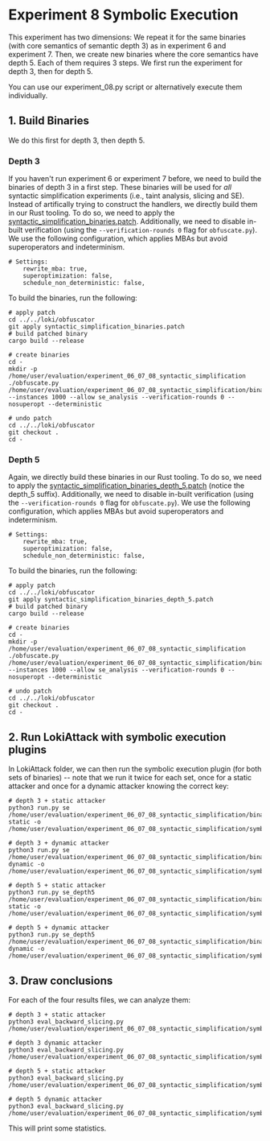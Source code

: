 # Experiment 8 Symbolic Execution

This experiment has two dimensions: We repeat it for the same binaries (with core semantics of semantic depth 3) as in experiment 6 and experiment 7. Then, we create new binaries where the core semantics have depth 5. Each of them requires 3 steps. We first run the experiment for depth 3, then for depth 5.

You can use our experiment_08.py script or alternatively execute them individually.

## 1. Build Binaries

We do this first for depth 3, then depth 5.

### Depth 3

If you haven't run experiment 6 or experiment 7 before, we need to build the binaries of depth 3 in a first step. These binaries will be used for *all* syntactic simplification experiments (i.e., taint analysis, slicing and SE). Instead of artifically trying to construct the handlers, we directly build them in our Rust tooling. To do so, we need to apply the [syntactic_simplification_binaries.patch](../../loki/obfuscator/syntactic_simplification_binaries.patch). Additionally, we need to disable in-built verification (using the `--verification-rounds 0` flag for `obfuscate.py`). We use the following configuration, which applies MBAs but avoid superoperators and indeterminism.

```
# Settings:
    rewrite_mba: true,
    superoptimization: false,
    schedule_non_deterministic: false,
```

To build the binaries, run the following: 

```
# apply patch
cd ../../loki/obfuscator
git apply syntactic_simplification_binaries.patch
# build patched binary
cargo build --release

# create binaries
cd -
mkdir -p /home/user/evaluation/experiment_06_07_08_syntactic_simplification
./obfuscate.py /home/user/evaluation/experiment_06_07_08_syntactic_simplification/binaries --instances 1000 --allow se_analysis --verification-rounds 0 --nosuperopt --deterministic

# undo patch
cd ../../loki/obfuscator
git checkout .
cd -
```

### Depth 5

Again, we directly build these binaries in our Rust tooling. To do so, we need to apply the [syntactic_simplification_binaries_depth_5.patch](../../loki/obfuscator/syntactic_simplification_binaries_depth_5.patch) (notice the depth_5 suffix). Additionally, we need to disable in-built verification (using the `--verification-rounds 0` flag for `obfuscate.py`). We use the following configuration, which applies MBAs but avoid superoperators and indeterminism.

```
# Settings:
    rewrite_mba: true,
    superoptimization: false,
    schedule_non_deterministic: false,
```

To build the binaries, run the following: 

```
# apply patch
cd ../../loki/obfuscator
git apply syntactic_simplification_binaries_depth_5.patch
# build patched binary
cargo build --release

# create binaries
cd -
mkdir -p /home/user/evaluation/experiment_06_07_08_syntactic_simplification
./obfuscate.py /home/user/evaluation/experiment_06_07_08_syntactic_simplification/binaries_depth_5 --instances 1000 --allow se_analysis --verification-rounds 0 --nosuperopt --deterministic

# undo patch
cd ../../loki/obfuscator
git checkout .
cd -
```

## 2. Run LokiAttack with symbolic execution plugins
In LokiAttack folder, we can then run the symbolic execution plugin (for both sets of binaries) -- note that we run it twice for each set, once for a static attacker and once for a dynamic attacker knowing the correct key:
```
# depth 3 + static attacker
python3 run.py se /home/user/evaluation/experiment_06_07_08_syntactic_simplification/binaries static -o /home/user/evaluation/experiment_06_07_08_syntactic_simplification/symbolic_execution_static.txt

# depth 3 + dynamic attacker
python3 run.py se /home/user/evaluation/experiment_06_07_08_syntactic_simplification/binaries dynamic -o /home/user/evaluation/experiment_06_07_08_syntactic_simplification/symbolic_execution_dynamic.txt

# depth 5 + static attacker
python3 run.py se_depth5 /home/user/evaluation/experiment_06_07_08_syntactic_simplification/binaries_depth_5 static -o /home/user/evaluation/experiment_06_07_08_syntactic_simplification/symbolic_execution_depth_5_static.txt

# depth 5 + dynamic attacker
python3 run.py se_depth5 /home/user/evaluation/experiment_06_07_08_syntactic_simplification/binaries_depth_5 dynamic -o /home/user/evaluation/experiment_06_07_08_syntactic_simplification/symbolic_execution_depth_5_dynamic.txt
```

## 3. Draw conclusions
For each of the four results files, we can analyze them:
```
# depth 3 + static attacker
python3 eval_backward_slicing.py /home/user/evaluation/experiment_06_07_08_syntactic_simplification/symbolic_execution_static.txt

# depth 3 dynamic attacker
python3 eval_backward_slicing.py /home/user/evaluation/experiment_06_07_08_syntactic_simplification/symbolic_execution_dynamic.txt

# depth 5 + static attacker
python3 eval_backward_slicing.py /home/user/evaluation/experiment_06_07_08_syntactic_simplification/symbolic_execution_depth_5_static.txt

# depth 5 dynamic attacker
python3 eval_backward_slicing.py /home/user/evaluation/experiment_06_07_08_syntactic_simplification/symbolic_execution_depth_5_dynamic.txt
```
This will print some statistics.
